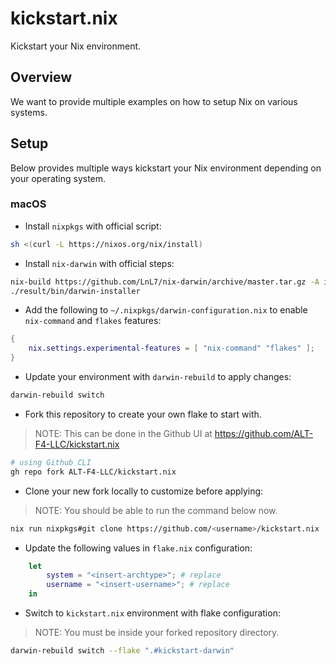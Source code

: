 # kickstart.nix
Kickstart your Nix environment.

## Overview

We want to provide multiple examples on how to setup Nix on various systems.

## Setup

Below provides multiple ways kickstart your Nix environment depending on your operating system.

### macOS

- Install `nixpkgs` with official script:

```bash
sh <(curl -L https://nixos.org/nix/install)
```

- Install `nix-darwin` with official steps:

```bash
nix-build https://github.com/LnL7/nix-darwin/archive/master.tar.gz -A installer
./result/bin/darwin-installer
```

- Add the following to `~/.nixpkgs/darwin-configuration.nix` to enable `nix-command` and `flakes` features:

```nix
{
    nix.settings.experimental-features = [ "nix-command" "flakes" ];
}
```

- Update your environment with `darwin-rebuild` to apply changes:

```bash
darwin-rebuild switch
```

- Fork this repository to create your own flake to start with.

> NOTE: This can be done in the Github UI at https://github.com/ALT-F4-LLC/kickstart.nix

```bash
# using Github CLI
gh repo fork ALT-F4-LLC/kickstart.nix
```

- Clone your new fork locally to customize before applying:

> NOTE: You should be able to run the command below now.

```bash
nix run nixpkgs#git clone https://github.com/<username>/kickstart.nix
```

- Update the following values in `flake.nix` configuration:

```nix
    let
        system = "<insert-archtype>"; # replace
        username = "<insert-username>"; # replace
    in
```

- Switch to `kickstart.nix` environment with flake configuration:

> NOTE: You must be inside your forked repository directory.

```bash
darwin-rebuild switch --flake ".#kickstart-darwin"
```
